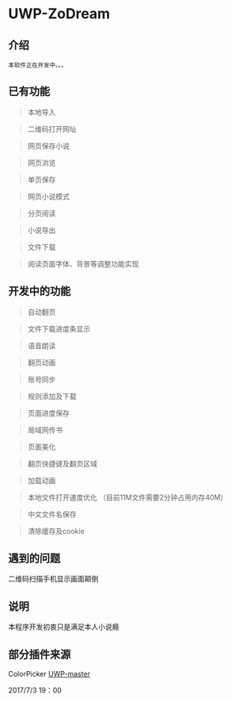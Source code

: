 # UWP-ZoDream

## 介绍

    本软件正在开发中。。。

## 已有功能

> 本地导入

> 二维码打开网址

> 网页保存小说

> 网页浏览

> 单页保存

> 网页小说模式

> 分页阅读

> 小说导出

> 文件下载

> 阅读页面字体、背景等调整功能实现

## 开发中的功能

> 自动翻页

> 文件下载进度条显示

> 语音朗读

> 翻页动画

> 账号同步

> 规则添加及下载

> 页面进度保存

> 局域网传书

> 页面美化

> 翻页快捷键及翻页区域

> 加载动画

> 本地文件打开速度优化 （目前11M文件需要2分钟占用内存40M）

> 中文文件名保存

> 清除缓存及cookie

## 遇到的问题

二维码扫描手机显示画面颠倒

## 说明

本程序开发初衷只是满足本人小说瘾

## 部分插件来源

ColorPicker  [UWP-master](https://github.com/zmtzawqlp/UWP-master)

2017/7/3 19：00
